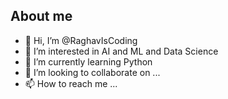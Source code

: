 ## About me
- 👋 Hi, I’m @RaghavIsCoding
- 👀 I’m interested in AI and ML and Data Science
- 🌱 I’m currently learning Python
- 💞️ I’m looking to collaborate on ...
- 📫 How to reach me ...

<!---
RaghavIsCoding/RaghavIsCoding is a ✨ special ✨ repository because its `README.md` (this file) appears on your GitHub profile.
You can click the Preview link to take a look at your changes.
--->
